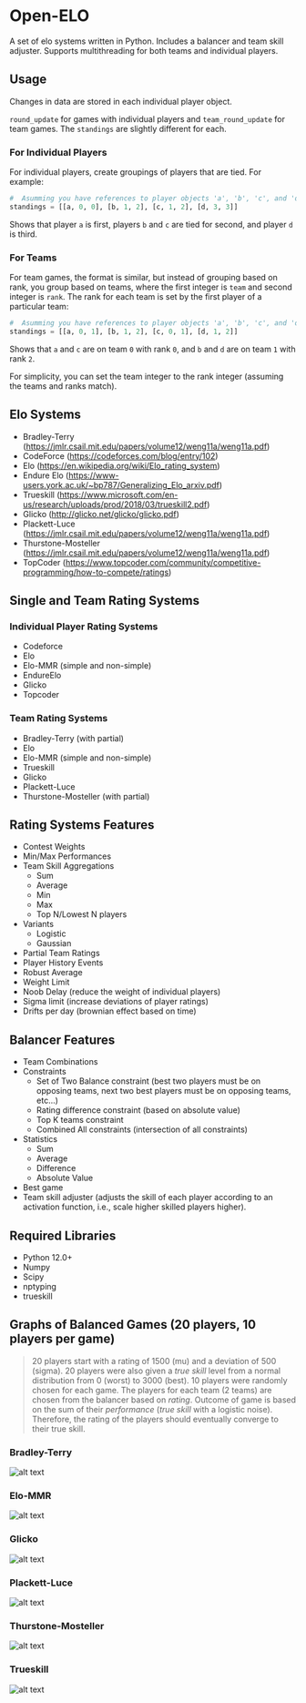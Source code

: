 # Open-ELO
A set of elo systems written in Python. Includes a balancer and team skill adjuster.  Supports multithreading for both teams and individual players.

## Usage

Changes in data are stored in each individual player object.

`round_update` for games with individual players and `team_round_update` for team games. The `standings` are slightly different for each. 

### For Individual Players

For individual players, create groupings of players that are tied. For example:
```py
#  Asumming you have references to player objects 'a', 'b', 'c', and 'd'
standings = [[a, 0, 0], [b, 1, 2], [c, 1, 2], [d, 3, 3]]
```
Shows that player `a` is first, players `b` and `c` are tied for second, and player `d` is third.

### For Teams

For team games, the format is similar, but instead of grouping based on rank, you group based on teams, where the first integer is `team` and second integer is `rank`. The rank for each team is set by the first player of a particular team:
```py
#  Asumming you have references to player objects 'a', 'b', 'c', and 'd'
standings = [[a, 0, 1], [b, 1, 2], [c, 0, 1], [d, 1, 2]]
```
Shows that `a` and `c` are on team `0` with rank `0`, and `b` and `d` are on team `1` with rank `2`.

For simplicity, you can set the team integer to the rank integer (assuming the teams and ranks match).


## Elo Systems
- Bradley-Terry (https://jmlr.csail.mit.edu/papers/volume12/weng11a/weng11a.pdf)
- CodeForce (https://codeforces.com/blog/entry/102)
- Elo (https://en.wikipedia.org/wiki/Elo_rating_system)
- Endure Elo (https://www-users.york.ac.uk/~bp787/Generalizing_Elo_arxiv.pdf)
- Trueskill (https://www.microsoft.com/en-us/research/uploads/prod/2018/03/trueskill2.pdf)
- Glicko (http://glicko.net/glicko/glicko.pdf)
- Plackett-Luce (https://jmlr.csail.mit.edu/papers/volume12/weng11a/weng11a.pdf)
- Thurstone-Mosteller (https://jmlr.csail.mit.edu/papers/volume12/weng11a/weng11a.pdf)
- TopCoder (https://www.topcoder.com/community/competitive-programming/how-to-compete/ratings)


## Single and Team Rating Systems

### Individual Player Rating Systems
- Codeforce
- Elo
- Elo-MMR (simple and non-simple)
- EndureElo
- Glicko
- Topcoder

### Team Rating Systems
- Bradley-Terry (with partial)
- Elo
- Elo-MMR (simple and non-simple)
- Trueskill
- Glicko
- Plackett-Luce
- Thurstone-Mosteller (with partial)

## Rating Systems Features
- Contest Weights
- Min/Max Performances
- Team Skill Aggregations
    - Sum
    - Average
    - Min
    - Max
    - Top N/Lowest N players
- Variants
    - Logistic
    - Gaussian
- Partial Team Ratings
- Player History Events
- Robust Average
- Weight Limit
- Noob Delay (reduce the weight of individual players)
- Sigma limit (increase deviations of player ratings)
- Drifts per day (brownian effect based on time)

## Balancer Features
- Team Combinations
- Constraints
    - Set of Two Balance constraint (best two players must be on opposing teams, next two best players must be on opposing teams, etc...)
    - Rating difference constraint (based on absolute value)
    - Top K teams constraint
    - Combined All constraints (intersection of all constraints)
- Statistics
    - Sum
    - Average
    - Difference
    - Absolute Value
- Best game
- Team skill adjuster (adjusts the skill of each player according to an activation function, i.e., scale higher skilled players higher).

## Required Libraries
- Python 12.0+
- Numpy
- Scipy
- nptyping
- trueskill

## Graphs of Balanced Games (20 players, 10 players per game)
> 20 players start with a rating of 1500 (mu) and a deviation of 500 (sigma). 20 players were also given a *true skill* level from a normal distribution from 0 (worst) to 3000 (best). 10 players were randomly chosen for each game. The players for each team (2 teams) are chosen from the balancer based on *rating*.  Outcome of game is based on the sum of their *performance* (*true skill* with a logistic noise).  Therefore, the rating of the players should eventually converge to their true skill.

### Bradley-Terry
![alt text](images/Bradley-Terry.png)

### Elo-MMR
![alt text](images/Elo-MMR.png)

### Glicko
![alt text](images/Glicko.png)

### Plackett-Luce
![alt text](images/Plackett-Luce.png)

### Thurstone-Mosteller
![alt text](images/Thurstone-Mosteller.png)

### Trueskill
![alt text](images/Trueskill.png)
